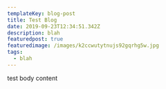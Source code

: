 ```yaml
---
templateKey: blog-post
title: Test Blog
date: 2019-09-23T12:34:51.342Z
description: blah
featuredpost: true
featuredimage: /images/k2ccwutytnujs92gqrhg5w.jpg
tags:
  - blah
---
```

test body content
